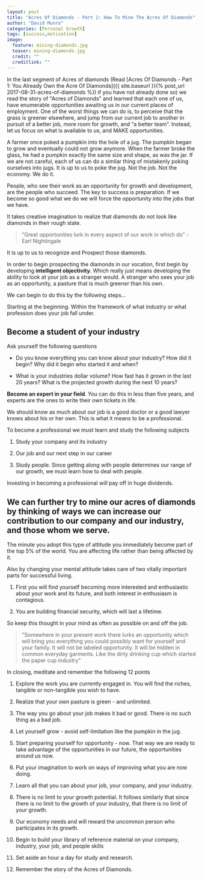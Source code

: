 ```yaml
---
layout: post
title: "Acres Of Diamonds - Part 2: How To Mine The Acres Of Diamonds"
author: "David Munro"
categories: [Personal Growth]
tags: [success,motivation]
image:
  feature: mining-diamonds.jpg
  teaser: mining-diamonds.jpg
  credit: ""
  creditlink: ""
---
```


In the last segment of Acres of diamonds (Read [Acres Of Diamonds - Part 1: You Already Own the Acre Of Diamonds]({{ site.baseurl }}{% post_url 2017-08-31-acres-of-diamonds %}) if you have not already done so) we read the story of "Acres of Diamonds" and learned that each one of us, have enumerable opportunities awaiting us in our current places of employment. One of the worst things we can do is, to perceive that the grass is greener elsewhere, and jump from our current job to another in pursuit of a better job, more room for growth, and “a better team”. Instead, let us focus on what is available to us, and MAKE opportunities.

A farmer once poked a pumpkin into the hole of a jug. The pumpkin began to grow and eventually could not grow anymore. When the farmer broke the glass, he had a pumpkin exactly the same size and shape, as was the jar. If we are not careful, each of us can do a similar thing of mistakenly poking ourselves into jugs. It is up to us to poke the jug. Not the job. Not the economy. We do it. 

People, who see their work as an opportunity for growth and development, are the people who succeed. The key to success is preparation. If we become so good what we do we will force the opportunity into the jobs that we have. 

It takes creative imagination to realize that diamonds do not look like diamonds in their rough state. 

> "Great opportunities lurk in every aspect of our work in which do" -Earl Nightingale

It is up to us to recognize and Prospect those diamonds. 

In order to begin prospecting the diamonds in our vocation, first begin by developing **intelligent objectivity**. Which really just means developing the ability to look at your job as a stranger would. A stranger who sees your job as an opportunity, a pasture that is much greener than his own.

We can begin to do this by the following steps...

Starting at the beginning. Within the framework of what industry or what profession does your job fall under.

## Become a student of your industry

Ask yourself the following questions
* Do you know everything you can know about your industry? How did it begin? Why did it begin who started it and when?

* What is your industries dollar volume? How fast has it grown in the last 20 years? What is the projected growth during the next 10 years?

**Become an expert in your field**. You can do this in less than five years, and experts are the ones to write their own tickets in life.

We should know as much about our job is a good doctor or a good lawyer knows about his or her own. This is what it means to be a professional.

To become a professional we must learn and study the following subjects

1. Study your company and its industry

2. Our job and our next step in our career

3. Study people. Since getting along with people determines our range of our growth, we must learn how to deal with people.

Investing in becoming a professional *will* pay off in huge dividends. 

## We can further try to mine our acres of diamonds by thinking of ways we can increase our contribution to our company and our industry, and those whom we serve.

The minute you adopt this type of attitude you immediately become part of the top 5% of the world. You are affecting life rather than being affected by it. 

Also by changing your mental attitude takes care of two vitally important parts for successful living.

1. First you will find yourself becoming more interested and enthusiastic about your work and its future, and both interest in enthusiasm is contagious.

2. You are building financial security, which will last a lifetime.

So keep this thought in your mind as often as possible on and off the job.

> "Somewhere in your present work there lurks an opportunity which will bring you everything you could possibly want for yourself and your family. It will not be labeled opportunity. It will be hidden in common everyday garments. Like the dirty drinking cup which started the paper cup industry"

In closing, meditate and remember the following 12 points

1. Explore the work you are currently engaged in. You will find the riches, tangible or non-tangible you wish to have.
2. Realize that your own pasture is green - and unlimited.

3. The way you go about your job makes it bad or good. There is no such thing as a bad job.

4. Let yourself grow - avoid self-limitation like the pumpkin in the jug.

5. Start preparing yourself for opportunity - now. That way we are ready to take advantage of the opportunities in our future, the opportunities around us now.

6. Put your imagination to work on ways of improving what you are now doing.

7. Learn all that you can about your job, your company, and your industry.

8. There is no limit to your growth potential. It follows similarly that since there is no limit to the growth of your industry, that there is no limit of your growth.

9. Our economy needs and will reward the uncommon person who participates in its growth.

10. Begin to build your library of reference material on your company, industry, your job, and people skills
11. Set aside an hour a day for study and research.

12. Remember the story of the Acres of Diamonds.
